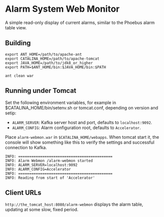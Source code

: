 Alarm System Web Monitor
========================

A simple read-only display of current alarms, similar to the Phoebus alarm table view.

Building
--------

    export ANT_HOME=/path/to/apache-ant
    export CATALINA_HOME=/path/to/apache-tomcat
    export JAVA_HOME=/path/to/jdk8_or_higher
    export PATH=$ANT_HOME/bin:$JAVA_HOME/bin:$PATH
    
    ant clean war

Running under Tomcat
--------------------

Set the following environment variables, for example in $CATALINA_HOME/bin/setenv.sh or tomcat.conf, depending on version and setip:

 * `ALARM_SERVER`: Kafka server host and port, defaults to `localhost:9092`.
 * `ALARM_CONFIG`: Alarm configuration root, defaults to `Accelerator`.


Place `alarm-webmon.war` in `$CATALINA_HOME/webapps`.
When tomcat start it, the console will show something like this to
verify the settings and successful connection to Kafka.

    INFO: ===========================================
    INFO: Alarm Webmon /alarm-webmon started
    INFO: ALARM_SERVER=localhost:9092
    INFO: ALARM_CONFIG=Accelerator
    INFO: ===========================================
    INFO: Reading from start of 'Accelerator'


Client URLs
-----------

`http://the_tomcat_host:8080/alarm-webmon` displays the alarm table,
updating at some slow, fixed period.